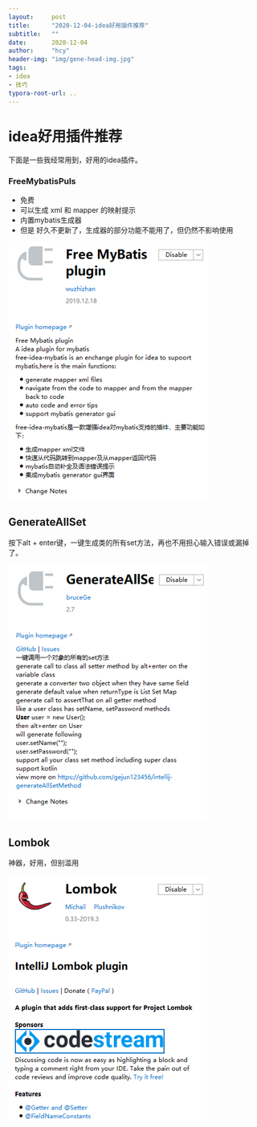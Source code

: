 ```yaml
---
layout:     post
title:      "2020-12-04-idea好用插件推荐"
subtitle:   ""
date:       2020-12-04
author:     "hcy"
header-img: "img/gene-head-img.jpg"
tags:
- idea
- 技巧
typora-root-url: ..
---
```




# idea好用插件推荐



下面是一些我经常用到，好用的idea插件。

### FreeMybatisPuls

- 免费
- 可以生成 xml 和 mapper 的映射提示
- 内置mybatis生成器
- 但是 好久不更新了，生成器的部分功能不能用了，但仍然不影响使用





![image-20201204205841282](/img/in/2020-12-04-idea好用插件推荐/image-20201204205841282.png)





## GenerateAllSet

按下alt + enter键，一键生成类的所有set方法，再也不用担心输入错误或漏掉了。

![image-20201204210300437](/img/in/2020-12-04-idea好用插件推荐/image-20201204210300437.png)

## Lombok
神器，好用，但别滥用

![image-20201204210352928](/img/in/2020-12-04-idea好用插件推荐/image-20201204210352928.png)
